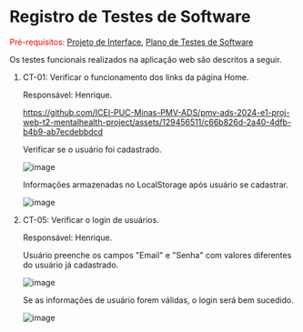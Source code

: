 # Registro de Testes de Software

<span style="color:red">Pré-requisitos: <a href="https://github.com/ICEI-PUC-Minas-PMV-ADS/ads-e1-exemplo-vida-de-estudante/tree/main/documentos/04-Projeto%20de%20Interface.md"> Projeto de Interface</a></span>, <a href="https://github.com/ICEI-PUC-Minas-PMV-ADS/ads-e1-exemplo-vida-de-estudante/tree/main/documentos/08-Plano%20de%20Testes%20de%20Software.md"> Plano de Testes de Software</a>

Os testes funcionais realizados na aplicação web são descritos a seguir.

<ol>
  <li> CT-01: Verificar o funcionamento dos links da página Home.

  Responsável: Henrique.

https://github.com/ICEI-PUC-Minas-PMV-ADS/pmv-ads-2024-e1-proj-web-t2-mentalhealth-project/assets/129456511/c66b826d-2a40-4dfb-b4b9-ab7ecdebbdcd

 <p>Verificar se o usuário foi cadastrado.</p>
    
   ![image](https://github.com/ICEI-PUC-Minas-PMV-ADS/pmv-ads-2024-e1-proj-web-t2-mentalhealth-project/assets/129456511/c39c44f2-2814-452b-87e8-36068dffbcff)

  <p> Informações armazenadas no LocalStorage após usuário se cadastrar.</p>

  ![image](https://github.com/ICEI-PUC-Minas-PMV-ADS/pmv-ads-2024-e1-proj-web-t2-mentalhealth-project/assets/129456511/721be91b-18ef-4b95-818d-4db53f8fbd28)

  <li> CT-05: Verificar o login de usuários.

  Responsável: Henrique. 
  
   <p>Usuário preenche os campos "Email" e "Senha" com valores diferentes do usuário já cadastrado.</p>
  
  ![image](https://github.com/ICEI-PUC-Minas-PMV-ADS/pmv-ads-2024-e1-proj-web-t2-mentalhealth-project/assets/129456511/07de92ee-3f85-45b6-8e5b-46c6b1468470)


  <p>Se as informações de usuário forem válidas, o login será bem sucedido.</p>
  
 ![image](https://github.com/ICEI-PUC-Minas-PMV-ADS/pmv-ads-2024-e1-proj-web-t2-mentalhealth-project/assets/129456511/2b9d5550-f011-4176-862d-13902ad06d5b)

  </li>


    
